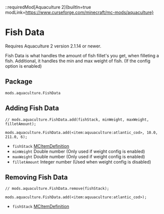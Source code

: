 ::requiredMod[Aquaculture 2]{builtIn=true modLink=https://www.curseforge.com/minecraft/mc-mods/aquaculture}

# Fish Data

Requires Aquaculture 2 version 2.1.14 or newer.

Fish Data is what handles the amount of fish fillet's you get, when filleting a fish. Additional, it handles the min and max weight of fish. (If the config option is enabled)

## Package
`mods.aquaculture.FishData`

## Adding Fish Data

```zenscript
// mods.aquaculture.FishData.add(fishStack, minWeight, maxWeight, filletAmount);

mods.aquaculture.FishData.add(<item:aquuaculture:atlantic_cod>, 10.0, 211.0, 6);
```

- `fishStack` [MCItemDefinition](/vanilla/api/item/MCItemDefinition)
- `minWeight` Double number (Only used if weight config is enabled)
- `maxWeight` Double number (Only used if weight config is enabled)
- `filletAmount` Integer number (Used when weight config is disabled)


## Removing Fish Data

```zenscript
// mods.aquaculture.FishData.remove(fishStack);

mods.aquaculture.FishData.add(<item:aquuaculture:atlantic_cod>);
```

- `fishStack` [MCItemDefinition](/vanilla/api/item/MCItemDefinition)

